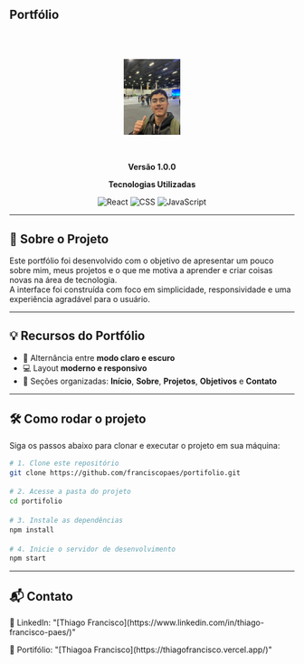 ## Portfólio

<br/>
<br/>

<p align="center">
  <img src="https://github.com/franciscopaes/portifolio/blob/main/public/assets/foto1.jpg" width="20%" alt="Portfólio"/>
</p>

<br/>
<p align="center">
  <b>Versão 1.0.0</b>
</p>

<p align="center">
  <b>Tecnologias Utilizadas</b>
</p>

<p align="center">
  <img src="https://cdn.jsdelivr.net/gh/devicons/devicon/icons/react/react-original.svg" width="50" alt="React"/>
  <img src="https://cdn.jsdelivr.net/gh/devicons/devicon/icons/css3/css3-original.svg" width="50" alt="CSS"/>
  <img src="https://cdn.jsdelivr.net/gh/devicons/devicon/icons/javascript/javascript-original.svg" width="50" alt="JavaScript"/>
</p>

---

## 📖 Sobre o Projeto

Este portfólio foi desenvolvido com o objetivo de apresentar um pouco sobre mim, meus projetos e o que me motiva a aprender e criar coisas novas na área de tecnologia.  
A interface foi construída com foco em simplicidade, responsividade e uma experiência agradável para o usuário.

---

## 💡 Recursos do Portfólio

- 🌙 Alternância entre **modo claro e escuro**  
- 💻 Layout **moderno e responsivo**  
- 📂 Seções organizadas: **Início**, **Sobre**, **Projetos**, **Objetivos** e **Contato**    

---

## 🛠️ Como rodar o projeto

Siga os passos abaixo para clonar e executar o projeto em sua máquina:

```bash
# 1. Clone este repositório
git clone https://github.com/franciscopaes/portifolio.git

# 2. Acesse a pasta do projeto
cd portifolio

# 3. Instale as dependências
npm install

# 4. Inicie o servidor de desenvolvimento
npm start
```

---

## 📬 Contato

<p>🔗 LinkedIn: "[Thiago Francisco](https://www.linkedin.com/in/thiago-francisco-paes/)"</p>
<p>🔗 Portifólio: "[Thiagoa Francisco](https://thiagofrancisco.vercel.app/)"</p>
